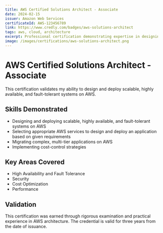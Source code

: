 ```yaml
---
title: AWS Certified Solutions Architect - Associate
date: 2024-02-15
issuer: Amazon Web Services
certificateId: AWS-123456789
link: https://www.credly.com/badges/aws-solutions-architect
tags: aws, cloud, architecture
excerpt: Professional certification demonstrating expertise in designing distributed systems on AWS
image: /images/certifications/aws-solutions-architect.png
---
```


# AWS Certified Solutions Architect - Associate

This certification validates my ability to design and deploy scalable, highly available, and fault-tolerant systems on AWS.

## Skills Demonstrated

- Designing and deploying scalable, highly available, and fault-tolerant systems on AWS
- Selecting appropriate AWS services to design and deploy an application based on given requirements
- Migrating complex, multi-tier applications on AWS
- Implementing cost-control strategies

## Key Areas Covered

- High Availability and Fault Tolerance
- Security
- Cost Optimization
- Performance

## Validation

This certification was earned through rigorous examination and practical experience in AWS architecture. The credential is valid for three years from the date of issuance. 